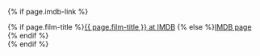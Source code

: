 {% if page.imdb-link %}
  <div class="imdb">
  {% if page.film-title %}<a href="{{ page.imdb-link }}">{{ page.film-title }} at IMDB</a>
  {% else %}<a href="{{ page.imdb-link }}">IMDB page</a>
  {% endif %}
  </div>
{% endif %}
